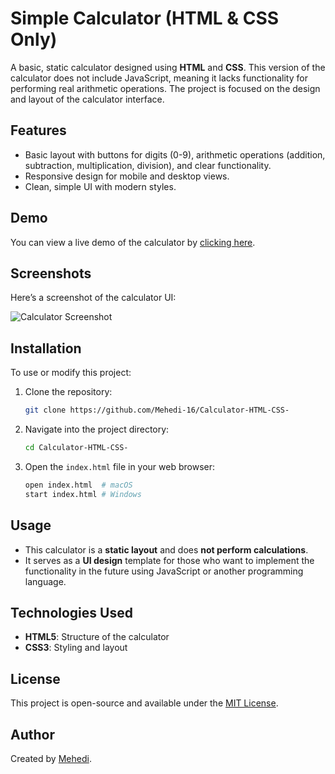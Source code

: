 # Simple Calculator (HTML & CSS Only)

A basic, static calculator designed using **HTML** and **CSS**. This version of the calculator does not include JavaScript, meaning it lacks functionality for performing real arithmetic operations. The project is focused on the design and layout of the calculator interface.

## Features

- Basic layout with buttons for digits (0-9), arithmetic operations (addition, subtraction, multiplication, division), and clear functionality.
- Responsive design for mobile and desktop views.
- Clean, simple UI with modern styles.

## Demo

You can view a live demo of the calculator by [clicking here](https://github.com/Mehedi-16/Calculator-HTML-CSS-).

## Screenshots

Here’s a screenshot of the calculator UI:

![Calculator Screenshot](./images/Screenshot_2024-11-19_at_2.10.26_AM.png)

## Installation

To use or modify this project:

1. Clone the repository:
    ```bash
    git clone https://github.com/Mehedi-16/Calculator-HTML-CSS-
    ```

2. Navigate into the project directory:
    ```bash
    cd Calculator-HTML-CSS-
    ```

3. Open the `index.html` file in your web browser:
    ```bash
    open index.html  # macOS
    start index.html # Windows
    ```

## Usage

- This calculator is a **static layout** and does **not perform calculations**.
- It serves as a **UI design** template for those who want to implement the functionality in the future using JavaScript or another programming language.

## Technologies Used

- **HTML5**: Structure of the calculator
- **CSS3**: Styling and layout

## License

This project is open-source and available under the [MIT License](LICENSE).

## Author

Created by [Mehedi](https://github.com/Mehedi-16).
